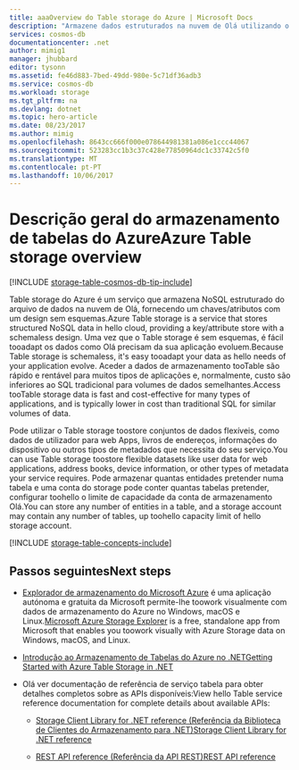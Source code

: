 ```yaml
---
title: aaaOverview do Table storage do Azure | Microsoft Docs
description: "Armazene dados estruturados na nuvem de Olá utilizando o Table storage do Azure, um arquivo de dados NoSQL."
services: cosmos-db
documentationcenter: .net
author: mimig1
manager: jhubbard
editor: tysonn
ms.assetid: fe46d883-7bed-49dd-980e-5c71df36adb3
ms.service: cosmos-db
ms.workload: storage
ms.tgt_pltfrm: na
ms.devlang: dotnet
ms.topic: hero-article
ms.date: 08/23/2017
ms.author: mimig
ms.openlocfilehash: 8643cc666f000e078644981381a086e1ccc44067
ms.sourcegitcommit: 523283cc1b3c37c428e77850964dc1c33742c5f0
ms.translationtype: MT
ms.contentlocale: pt-PT
ms.lasthandoff: 10/06/2017
---
```

# <a name="azure-table-storage-overview"></a><span data-ttu-id="bbe20-103">Descrição geral do armazenamento de tabelas do Azure</span><span class="sxs-lookup"><span data-stu-id="bbe20-103">Azure Table storage overview</span></span>

[!INCLUDE [storage-table-cosmos-db-tip-include](../../includes/storage-table-cosmos-db-tip-include.md)]

<span data-ttu-id="bbe20-104">Table storage do Azure é um serviço que armazena NoSQL estruturado do arquivo de dados na nuvem de Olá, fornecendo um chaves/atributos com um design sem esquemas.</span><span class="sxs-lookup"><span data-stu-id="bbe20-104">Azure Table storage is a service that stores structured NoSQL data in hello cloud, providing a key/attribute store with a schemaless design.</span></span> <span data-ttu-id="bbe20-105">Uma vez que o Table storage é sem esquemas, é fácil tooadapt os dados como Olá precisam da sua aplicação evoluem.</span><span class="sxs-lookup"><span data-stu-id="bbe20-105">Because Table storage is schemaless, it's easy tooadapt your data as hello needs of your application evolve.</span></span> <span data-ttu-id="bbe20-106">Aceder a dados de armazenamento tooTable são rápido e rentável para muitos tipos de aplicações e, normalmente, custo são inferiores ao SQL tradicional para volumes de dados semelhantes.</span><span class="sxs-lookup"><span data-stu-id="bbe20-106">Access tooTable storage data is fast and cost-effective for many types of applications, and is typically lower in cost than traditional SQL for similar volumes of data.</span></span>

<span data-ttu-id="bbe20-107">Pode utilizar o Table storage toostore conjuntos de dados flexíveis, como dados de utilizador para web Apps, livros de endereços, informações do dispositivo ou outros tipos de metadados que necessita do seu serviço.</span><span class="sxs-lookup"><span data-stu-id="bbe20-107">You can use Table storage toostore flexible datasets like user data for web applications, address books, device information, or other types of metadata your service requires.</span></span> <span data-ttu-id="bbe20-108">Pode armazenar quantas entidades pretender numa tabela e uma conta do storage pode conter quantas tabelas pretender, configurar toohello o limite de capacidade da conta de armazenamento Olá.</span><span class="sxs-lookup"><span data-stu-id="bbe20-108">You can store any number of entities in a table, and a storage account may contain any number of tables, up toohello capacity limit of hello storage account.</span></span>

[!INCLUDE [storage-table-concepts-include](../../includes/storage-table-concepts-include.md)]

## <a name="next-steps"></a><span data-ttu-id="bbe20-109">Passos seguintes</span><span class="sxs-lookup"><span data-stu-id="bbe20-109">Next steps</span></span>

* <span data-ttu-id="bbe20-110">[Explorador de armazenamento do Microsoft Azure](../vs-azure-tools-storage-manage-with-storage-explorer.md) é uma aplicação autónoma e gratuita da Microsoft permite-lhe toowork visualmente com dados de armazenamento do Azure no Windows, macOS e Linux.</span><span class="sxs-lookup"><span data-stu-id="bbe20-110">[Microsoft Azure Storage Explorer](../vs-azure-tools-storage-manage-with-storage-explorer.md) is a free, standalone app from Microsoft that enables you toowork visually with Azure Storage data on Windows, macOS, and Linux.</span></span>

* [<span data-ttu-id="bbe20-111">Introdução ao Armazenamento de Tabelas do Azure no .NET</span><span class="sxs-lookup"><span data-stu-id="bbe20-111">Getting Started with Azure Table Storage in .NET</span></span>](table-storage-how-to-use-dotnet.md)

* <span data-ttu-id="bbe20-112">Olá ver documentação de referência de serviço tabela para obter detalhes completos sobre as APIs disponíveis:</span><span class="sxs-lookup"><span data-stu-id="bbe20-112">View hello Table service reference documentation for complete details about available APIs:</span></span>

    * [<span data-ttu-id="bbe20-113">Storage Client Library for .NET reference (Referência da Biblioteca de Clientes do Armazenamento para .NET)</span><span class="sxs-lookup"><span data-stu-id="bbe20-113">Storage Client Library for .NET reference</span></span>](http://go.microsoft.com/fwlink/?LinkID=390731&clcid=0x409)

    * [<span data-ttu-id="bbe20-114">REST API reference (Referência da API REST)</span><span class="sxs-lookup"><span data-stu-id="bbe20-114">REST API reference</span></span>](http://msdn.microsoft.com/library/azure/dd179355)

